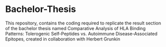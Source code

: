 # Bachelor-Thesis
This repository, contains the coding required to replicate the result section of the bachelor thesis named Comparative Analysis of HLA Binding Patterns: Tolerogenic Self-Peptides vs. Autoimmune Disease-Associated Epitopes, created in collaboration with Herbert Grunkin 
